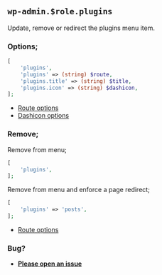 ## `wp-admin.$role.plugins`

Update, remove or redirect the plugins menu item.

### Options;

```php
[
    'plugins',
    'plugins' => (string) $route,
    'plugins.title' => (string) $title,
    'plugins.icon' => (string) $dashicon,
];
```

* [Route options](../route-options.md)
* [Dashicon options](https://developer.wordpress.org/resource/dashicons/#editor-customchar)

### Remove;

Remove from menu;

```php
[
    'plugins',
];
```

Remove from menu and enforce a page redirect;

```php
[
    'plugins' => 'posts',
];
```

* [Route options](../route-options.md)

### Bug?

* **[Please open an issue](https://github.com/soberwp/intervention/issues/new?title=[wp-admin.plugins]&labels=bug&assignees=darrenjacoby)**